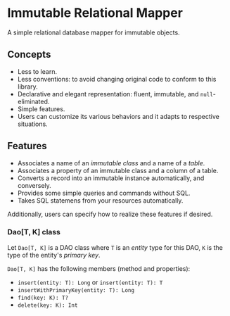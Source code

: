 # Immutable Relational Mapper

A simple relational database mapper for immutable objects.

## Concepts

- Less to learn.
- Less conventions: to avoid changing original code to conform to this library.
- Declarative and elegant representation: fluent, immutable, and `null`-eliminated.
- Simple features.
- Users can customize its various behaviors and it adapts to respective situations.

## Features

- Associates a name of an *immutable class* and a name of a *table*.
- Associates a property of an immutable class and a column of a table.
- Converts a record into an immutable instance automatically, and conversely.
- Provides some simple queries and commands without SQL.
- Takes SQL statemens from your resources automatically.

Additionally, users can specify how to realize these features if desired.

### Dao[T, K] class

Let `Dao[T, K]` is a DAO class where `T` is an *entity* type for this DAO, `K` is the type of the entity's *primary key*.

`Dao[T, K]` has the following members (method and properties):

- `insert(entity: T): Long` or `insert(entity: T): T`
- `insertWithPrimaryKey(entity: T): Long`
- `find(key: K): T?`
- `delete(key: K): Int`
